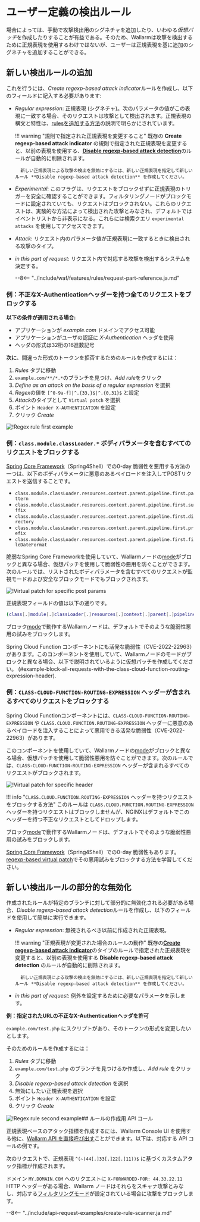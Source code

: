 [link-regex]: https://github.com/yandex/pire

[img-regex-example1]: ../../images/user-guides/rules/regex-rule-1.png
[img-regex-example2]: ../../images/user-guides/rules/regex-rule-2.png
[img-regex-id]: ../../images/user-guides/rules/regex-id.png

# ユーザー定義の検出ルール

場合によっては、手動で攻撃検出用のシグネチャを追加したり、いわゆる*仮想パッチ*を作成したりすることが有益である。そのため、Wallarmは攻撃を検出するために正規表現を使用するわけではないが、ユーザーは正規表現を基に追加のシグネチャを追加することができる。

## 新しい検出ルールの追加

これを行うには、*Create regexp-based attack indicator*ルールを作成し、以下のフィールドに記入する必要があります:

* *Regular expression*: 正規表現 (シグネチャ)。次のパラメータの値がこの表現に一致する場合、そのリクエストは攻撃として検出されます。正規表現の構文と特性は、[rulesを追加する方法](add-rule.md#condition-type-regex)の説明で明らかにされています。

    !!! warning "規則で指定された正規表現を変更すること"
        既存の **Create regexp-based attack indicator** の規則で指定された正規表現を変更すると、以前の表現を使用する、[**Disable regexp-based attack detection**](#partial-disabling-of-a-new-detection-rule)のルールが自動的に削除されます。

        新しい正規表現による攻撃の検出を無効にするには、新しい正規表現を指定して新しいルール **Disable regexp-based attack detection** を作成してください。

* *Experimental*: このフラグは、リクエストをブロックせずに正規表現のトリガーを安全に確認することができます。フィルタリングノードがブロックモードに設定されていても、リクエストはブロックされない。これらのリクエストは、実験的な方法によって検出された攻撃とみなされ、デフォルトではイベントリストから非表示になる。これらには検索クエリ `experimental attacks` を使用してアクセスできます。

* *Attack*: リクエスト内のパラメータ値が正規表現に一致するときに検出される攻撃のタイプ。

* *in this part of request*: リクエスト内で対応する攻撃を検出するシステムを決定する。

    --8<-- "../include/waf/features/rules/request-part-reference.ja.md"

### 例：不正なX-Authenticationヘッダーを持つ全てのリクエストをブロックする

**以下の条件が適用される場合:**

* アプリケーションが *example.com* ドメインでアクセス可能
* アプリケーションがユーザの認証に *X-Authentication* ヘッダを使用
* ヘッダの形式は32桁の16進数記号

**次に**、間違った形式のトークンを拒否するためのルールを作成するには：

1. *Rules* タブに移動
2. `example.com/**/*.*`のブランチを見つけ、*Add rule*をクリック
3. *Define as an attack on the basis of a regular expression* を選択
4. *Regex*の値を `[^0-9a-f]|^.{33,}$|^.{0,31}$` と設定
5. *Attack*のタイプとして `Virtual patch` を選択
6. ポイント `Header X-AUTHENTICATION` を設定
7. クリック *Create*

![!Regex rule first example][img-regex-example1]

### 例：`class.module.classLoader.*` ボディパラメータを含むすべてのリクエストをブロックする

[Spring Core Framework](https://docs.spring.io/spring-framework/docs/3.2.x/spring-framework-reference/html/overview.html)（Spring4Shell）での0-day 脆弱性を悪用する方法の一つは、以下のボディパラメータに悪意のあるペイロードを注入してPOSTリクエストを送信することです。

* `class.module.classLoader.resources.context.parent.pipeline.first.pattern`
* `class.module.classLoader.resources.context.parent.pipeline.first.suffix`
* `class.module.classLoader.resources.context.parent.pipeline.first.directory`
* `class.module.classLoader.resources.context.parent.pipeline.first.prefix`
* `class.module.classLoader.resources.context.parent.pipeline.first.fileDateFormat`

脆弱なSpring Core Frameworkを使用していて、Wallarmノードの[mode](../../admin-en/configure-wallarm-mode.md#available-filtration-modes)がブロックと異なる場合、仮想パッチを使用して脆弱性の悪用を防ぐことができます。次のルールでは、リストされたボディパラメータを含むすべてのリクエストが監視モードおよび安全なブロックモードでもブロックされます。

![!Virtual patch for specific post params](../../images/user-guides/rules/regexp-rule-post-params-spring.png)

正規表現フィールドの値は以下の通りです。

```bash
(class[.]module[.]classLoader[.]resources[.]context[.]parent[.]pipeline[.]first[.])(pattern|suffix|directory|prefix|fileDateFormat)
```

ブロック[mode](../../admin-en/configure-wallarm-mode.md#available-filtration-modes)で動作するWallarmノードは、デフォルトでそのような脆弱性悪用の試みをブロックします。

Spring Cloud Function コンポーネントにも活発な脆弱性（CVE-2022-22963）があります。このコンポーネントを使用していて、Wallarmノードのモードがブロックと異なる場合、以下で説明されているように仮想パッチを作成してください。
 (#example-block-all-requests-with-the-class-cloud-function-routing-expression-header).

### 例：`CLASS-CLOUD-FUNCTION-ROUTING-EXPRESSION` ヘッダーが含まれるすべてのリクエストをブロックする

Spring Cloud Functionコンポーネントには、`CLASS-CLOUD-FUNCTION-ROUTING-EXPRESSION` や `CLASS.CLOUD.FUNCTION.ROUTING-EXPRESSION` ヘッダーに悪意のあるペイロードを注入することによって悪用できる活発な脆弱性（CVE-2022-22963）があります。

このコンポーネントを使用していて、Wallarmノードの[mode](../../admin-en/configure-wallarm-mode.md#available-filtration-modes)がブロックと異なる場合、仮想パッチを使用して脆弱性悪用を防ぐことができます。次のルールでは、`CLASS-CLOUD-FUNCTION-ROUTING-EXPRESSION` ヘッダーが含まれるすべてのリクエストがブロックされます。

![!Virtual patch for specific header](../../images/user-guides/rules/regexp-rule-header-spring.png)

!!! info "`CLASS.CLOUD.FUNCTION.ROUTING-EXPRESSION` ヘッダーを持つリクエストをブロックする方法"
    このルールは `CLASS.CLOUD.FUNCTION.ROUTING-EXPRESSION` ヘッダーを持つリクエストはブロックしませんが、NGINXはデフォルトでこのヘッダーを持つ不正なリクエストとしてドロップします。

ブロック[mode](../../admin-en/configure-wallarm-mode.md#available-filtration-modes)で動作するWallarmノードは、デフォルトでそのような脆弱性悪用の試みをブロックします。

[Spring Core Framework](https://docs.spring.io/spring-framework/docs/3.2.x/spring-framework-reference/html/overview.html)（Spring4Shell）での0-day 脆弱性もあります。[reqexp-based virtual patch](#example-block-all-requests-with-the-classmoduleclassloader-body-parameters)でその悪用試みをブロックする方法を学習してください。

## 新しい検出ルールの部分的な無効化

作成されたルールが特定のブランチに対して部分的に無効化される必要がある場合、*Disable regexp-based attack detection*ルールを作成し、以下のフィールドを使用して簡単に実行できます。

- *Regular expression*: 無視されるべき以前に作成された正規表現。

    !!! warning "正規表現が変更された場合のルールの動作"
        既存の[**Create regexp-based attack indicator**](#adding-a-new-detection-rule)のタイプのルールで指定された正規表現を変更すると、以前の表現を使用する **Disable regexp-based attack detection** のルールが自動的に削除されます。

        新しい正規表現による攻撃の検出を無効にするには、新しい正規表現を指定して新しいルール **Disable regexp-based attack detection** を作成してください。

- *in this part of request*: 例外を設定するために必要なパラメータを示します。

**例：指定されたURLの不正なX-Authenticationヘッダを許可**

`example.com/test.php` にスクリプトがあり、そのトークンの形式を変更したいとします。

そのためのルールを作成するには：

1. *Rules* タブに移動
1. `example.com/test.php` のブランチを見つけるか作成し、*Add rule* をクリック
1. *Disable regexp-based attack detection* を選択
1. 無効にしたい正規表現を選択
1. ポイント `Header X-AUTHENTICATION` を設定
1. クリック *Create*

![!Regex rule second example][img-regex-example2]## ルールの作成用 API コール

正規表現ベースのアタック指標を作成するには、Wallarm Console UI を使用する他に、[Wallarm API を直接呼び出す](../../api/overview.md)ことができます。以下は、対応する API コールの例です。

次のリクエストで、正規表現 `^(~(44[.]33[.]22[.]11))$` に基づくカスタムアタック指標が作成されます。

ドメイン `MY.DOMAIN.COM` へのリクエストに `X-FORWARDED-FOR: 44.33.22.11` HTTP ヘッダーがある場合、Wallarm ノードはそれらをスキャナ攻撃とみなし、対応する[フィルタリングモード](../../admin-en/configure-wallarm-mode.md)が設定されている場合に攻撃をブロックします。

--8<-- "../include/api-request-examples/create-rule-scanner.ja.md"